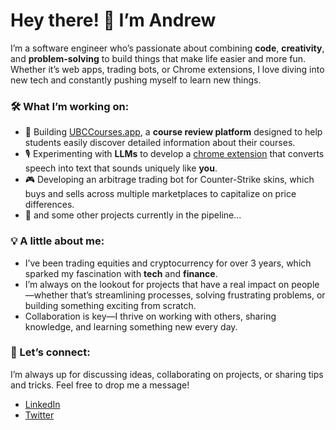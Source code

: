 # Hey there! 👋 I’m Andrew

I’m a software engineer who’s passionate about combining **code**, **creativity**, and **problem-solving** to build things that make life easier and more fun. Whether it’s web apps, trading bots, or Chrome extensions, I love diving into new tech and constantly pushing myself to learn new things.

### 🛠 What I’m working on:
- 🚀 Building [UBCCourses.app](https://ubccourses.app), a **course review platform** designed to help students easily discover detailed information about their courses.
- 🎙️ Experimenting with **LLMs** to develop a [chrome extension](https://github.com/andrew-fenton/careless-whisperer) that converts speech into text that sounds uniquely like **you**.
- 🎮 Developing an arbitrage trading bot for Counter-Strike skins, which buys and sells across multiple marketplaces to capitalize on price differences.
- 🔮 and some other projects currently in the pipeline...

### 💡 A little about me:
- I’ve been trading equities and cryptocurrency for over 3 years, which sparked my fascination with **tech** and **finance**.
- I’m always on the lookout for projects that have a real impact on people—whether that’s streamlining processes, solving frustrating problems, or building something exciting from scratch.
- Collaboration is key—I thrive on working with others, sharing knowledge, and learning something new every day.

### 🔗 Let’s connect:
I’m always up for discussing ideas, collaborating on projects, or sharing tips and tricks. Feel free to drop me a message!

- [LinkedIn](https://linkedin.com/in/andrewfenton898)
- [Twitter](https://twitter.com/1xandrew)
